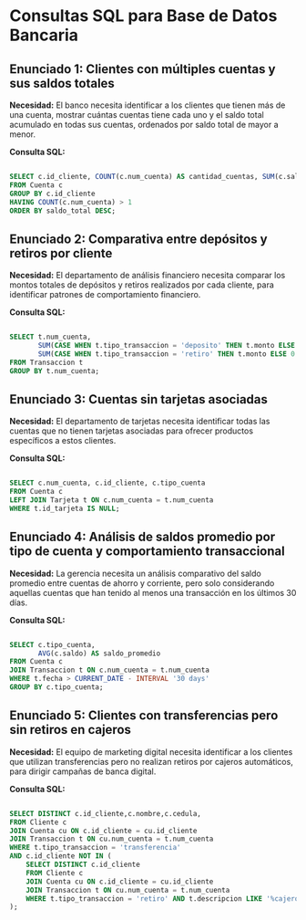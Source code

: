 # Consultas SQL para Base de Datos Bancaria

## Enunciado 1: Clientes con múltiples cuentas y sus saldos totales

**Necesidad:** El banco necesita identificar a los clientes que tienen más de una cuenta, mostrar cuántas cuentas tiene cada uno y el saldo total acumulado en todas sus cuentas, ordenados por saldo total de mayor a menor.

**Consulta SQL:**
```sql

SELECT c.id_cliente, COUNT(c.num_cuenta) AS cantidad_cuentas, SUM(c.saldo) AS saldo_total
FROM Cuenta c
GROUP BY c.id_cliente
HAVING COUNT(c.num_cuenta) > 1
ORDER BY saldo_total DESC;

```

## Enunciado 2: Comparativa entre depósitos y retiros por cliente

**Necesidad:** El departamento de análisis financiero necesita comparar los montos totales de depósitos y retiros realizados por cada cliente, para identificar patrones de comportamiento financiero.

**Consulta SQL:**
```sql

SELECT t.num_cuenta,
       SUM(CASE WHEN t.tipo_transaccion = 'deposito' THEN t.monto ELSE 0 END) AS total_depositos,
       SUM(CASE WHEN t.tipo_transaccion = 'retiro' THEN t.monto ELSE 0 END) AS total_retiros
FROM Transaccion t
GROUP BY t.num_cuenta;

```

## Enunciado 3: Cuentas sin tarjetas asociadas

**Necesidad:** El departamento de tarjetas necesita identificar todas las cuentas que no tienen tarjetas asociadas para ofrecer productos específicos a estos clientes.

**Consulta SQL:**
```sql

SELECT c.num_cuenta, c.id_cliente, c.tipo_cuenta
FROM Cuenta c
LEFT JOIN Tarjeta t ON c.num_cuenta = t.num_cuenta
WHERE t.id_tarjeta IS NULL;

```

## Enunciado 4: Análisis de saldos promedio por tipo de cuenta y comportamiento transaccional

**Necesidad:** La gerencia necesita un análisis comparativo del saldo promedio entre cuentas de ahorro y corriente, pero solo considerando aquellas cuentas que han tenido al menos una transacción en los últimos 30 días.

**Consulta SQL:**
```sql

SELECT c.tipo_cuenta,
       AVG(c.saldo) AS saldo_promedio
FROM Cuenta c
JOIN Transaccion t ON c.num_cuenta = t.num_cuenta
WHERE t.fecha > CURRENT_DATE - INTERVAL '30 days'
GROUP BY c.tipo_cuenta;

```

## Enunciado 5: Clientes con transferencias pero sin retiros en cajeros

**Necesidad:** El equipo de marketing digital necesita identificar a los clientes que utilizan transferencias pero no realizan retiros por cajeros automáticos, para dirigir campañas de banca digital.

**Consulta SQL:**
```sql

SELECT DISTINCT c.id_cliente,c.nombre,c.cedula,
FROM Cliente c
JOIN Cuenta cu ON c.id_cliente = cu.id_cliente
JOIN Transaccion t ON cu.num_cuenta = t.num_cuenta
WHERE t.tipo_transaccion = 'transferencia'
AND c.id_cliente NOT IN (
    SELECT DISTINCT c.id_cliente
    FROM Cliente c
    JOIN Cuenta cu ON c.id_cliente = cu.id_cliente
    JOIN Transaccion t ON cu.num_cuenta = t.num_cuenta
    WHERE t.tipo_transaccion = 'retiro' AND t.descripcion LIKE '%cajero%'
);


```
